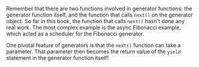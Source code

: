 Remember that there are two functions involved in generator functions: the
generator function itself, and the function that calls `next()` on the
generator object. So far in this book, the function that calls `next()`
hasn't done any real work. The most complex example is the async Fibonacci
example, which acted as a scheduler for the Fibonacci generator.

One pivotal feature of generators is that the `next()` function can take
a parameter. That parameter then becomes the return value of the `yield`
statement in the generator function itself!
